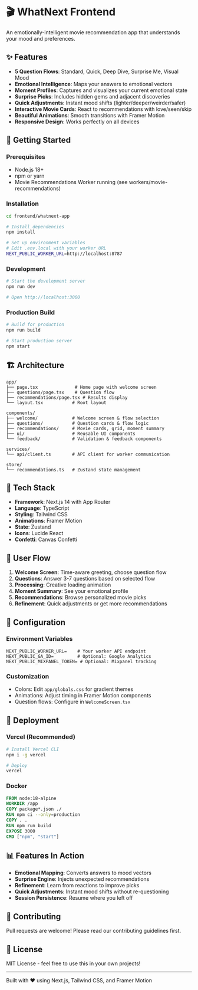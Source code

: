# 🎬 WhatNext Frontend

An emotionally-intelligent movie recommendation app that understands your mood and preferences.

## ✨ Features

- **5 Question Flows**: Standard, Quick, Deep Dive, Surprise Me, Visual Mood
- **Emotional Intelligence**: Maps your answers to emotional vectors
- **Moment Profiles**: Captures and visualizes your current emotional state
- **Surprise Picks**: Includes hidden gems and adjacent discoveries
- **Quick Adjustments**: Instant mood shifts (lighter/deeper/weirder/safer)
- **Interactive Movie Cards**: React to recommendations with love/seen/skip
- **Beautiful Animations**: Smooth transitions with Framer Motion
- **Responsive Design**: Works perfectly on all devices

## 🚀 Getting Started

### Prerequisites

- Node.js 18+ 
- npm or yarn
- Movie Recommendations Worker running (see workers/movie-recommendations)

### Installation

```bash
cd frontend/whatnext-app

# Install dependencies
npm install

# Set up environment variables
# Edit .env.local with your worker URL
NEXT_PUBLIC_WORKER_URL=http://localhost:8787
```

### Development

```bash
# Start the development server
npm run dev

# Open http://localhost:3000
```

### Production Build

```bash
# Build for production
npm run build

# Start production server
npm start
```

## 🏗️ Architecture

```
app/
├── page.tsx              # Home page with welcome screen
├── questions/page.tsx    # Question flow
├── recommendations/page.tsx # Results display
└── layout.tsx           # Root layout

components/
├── welcome/             # Welcome screen & flow selection
├── questions/           # Question cards & flow logic
├── recommendations/     # Movie cards, grid, moment summary
├── ui/                  # Reusable UI components
└── feedback/            # Validation & feedback components

services/
└── api/client.ts        # API client for worker communication

store/
└── recommendations.ts   # Zustand state management
```

## 🎨 Tech Stack

- **Framework**: Next.js 14 with App Router
- **Language**: TypeScript
- **Styling**: Tailwind CSS
- **Animations**: Framer Motion
- **State**: Zustand
- **Icons**: Lucide React
- **Confetti**: Canvas Confetti

## 📱 User Flow

1. **Welcome Screen**: Time-aware greeting, choose question flow
2. **Questions**: Answer 3-7 questions based on selected flow
3. **Processing**: Creative loading animation
4. **Moment Summary**: See your emotional profile
5. **Recommendations**: Browse personalized movie picks
6. **Refinement**: Quick adjustments or get more recommendations

## 🔧 Configuration

### Environment Variables

```env
NEXT_PUBLIC_WORKER_URL=    # Your worker API endpoint
NEXT_PUBLIC_GA_ID=         # Optional: Google Analytics
NEXT_PUBLIC_MIXPANEL_TOKEN= # Optional: Mixpanel tracking
```

### Customization

- Colors: Edit `app/globals.css` for gradient themes
- Animations: Adjust timing in Framer Motion components
- Question flows: Configure in `WelcomeScreen.tsx`

## 🚢 Deployment

### Vercel (Recommended)

```bash
# Install Vercel CLI
npm i -g vercel

# Deploy
vercel
```

### Docker

```dockerfile
FROM node:18-alpine
WORKDIR /app
COPY package*.json ./
RUN npm ci --only=production
COPY . .
RUN npm run build
EXPOSE 3000
CMD ["npm", "start"]
```

## 📊 Features In Action

- **Emotional Mapping**: Converts answers to mood vectors
- **Surprise Engine**: Injects unexpected recommendations
- **Refinement**: Learn from reactions to improve picks
- **Quick Adjustments**: Instant mood shifts without re-questioning
- **Session Persistence**: Resume where you left off

## 🤝 Contributing

Pull requests are welcome! Please read our contributing guidelines first.

## 📄 License

MIT License - feel free to use this in your own projects!

---

Built with ❤️ using Next.js, Tailwind CSS, and Framer Motion